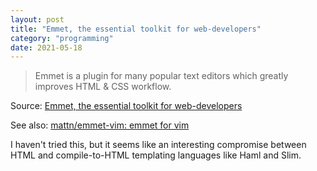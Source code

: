 ```yaml
---
layout: post
title: "Emmet, the essential toolkit for web-developers"
category: "programming"
date: 2021-05-18
---
```


> Emmet is a plugin for many popular text editors which greatly improves HTML & CSS workflow.

Source: [Emmet, the essential toolkit for web-developers](https://emmet.io/)

See also: [mattn/emmet-vim: emmet for vim](https://github.com/mattn/emmet-vim)

I haven't tried this, but it seems like an interesting compromise between HTML and compile-to-HTML templating languages like Haml and Slim.
